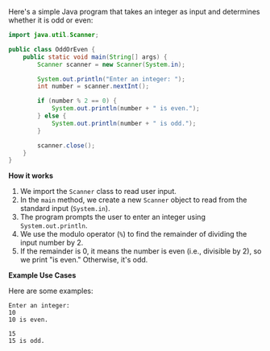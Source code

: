 Here's a simple Java program that takes an integer as input and determines whether it is odd or even:

```java
import java.util.Scanner;

public class OddOrEven {
    public static void main(String[] args) {
        Scanner scanner = new Scanner(System.in);

        System.out.println("Enter an integer: ");
        int number = scanner.nextInt();

        if (number % 2 == 0) {
            System.out.println(number + " is even.");
        } else {
            System.out.println(number + " is odd.");
        }

        scanner.close();
    }
}
```

**How it works**

1. We import the `Scanner` class to read user input.
2. In the `main` method, we create a new `Scanner` object to read from the standard input (`System.in`).
3. The program prompts the user to enter an integer using `System.out.println`.
4. We use the modulo operator (`%`) to find the remainder of dividing the input number by 2.
5. If the remainder is 0, it means the number is even (i.e., divisible by 2), so we print "is even." Otherwise, it's odd.

**Example Use Cases**

Here are some examples:

```
Enter an integer: 
10
10 is even.

15
15 is odd.
```